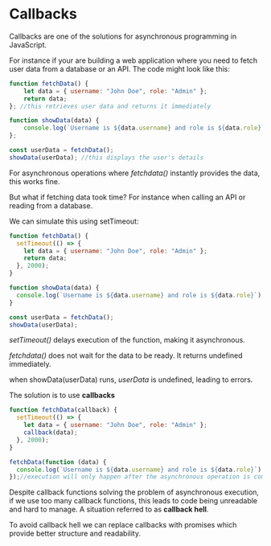 # Callbacks

Callbacks are one of the solutions for asynchronous programming in JavaScript.

For instance if your are building a web application where you need to fetch user data from a database or an API. The code might look like this:

```js
function fetchData() {
    let data = { username: "John Doe", role: "Admin" };
    return data;
}; //this retrieves user data and returns it immediately

function showData(data) {
    console.log(`Username is ${data.username} and role is ${data.role}`);
};

const userData = fetchData();
showData(userData); //this displays the user's details
```

For asynchronous operations where _fetchdata()_ instantly provides the data, this works fine.

But what if fetching data took time? For instance when calling an API or reading from a database.

We can simulate this using setTimeout:

```js
function fetchData() {
  setTimeout(() => {
    let data = { username: "John Doe", role: "Admin" };
    return data;
  }, 2000);
}

function showData(data) {
  console.log(`Username is ${data.username} and role is ${data.role}`);
}

const userData = fetchData();
showData(userData);
```

_setTimeout()_ delays execution of the function, making it asynchronous.

_fetchdata()_ does not wait for the data to be ready. It returns undefined immediately.

when showData(userData) runs, _userData_ is undefined, leading to errors.

The solution is to use **callbacks**

```js
function fetchData(callback) {
  setTimeout(() => {
    let data = { username: "John Doe", role: "Admin" };
    callback(data);
  }, 2000);
}

fetchData(function (data) {
  console.log(`Username is ${data.username} and role is ${data.role}`);
});//execution will only happen after the asynchronous operation is complete due to the callback function.
```

Despite callback functions solving the problem of asynchronous execution, if we use too many callback functions, this leads to code being unreadable and hard to manage. A situation referred to as **callback hell**.

To avoid callback hell we can replace callbacks with promises which provide better structure and readability.
